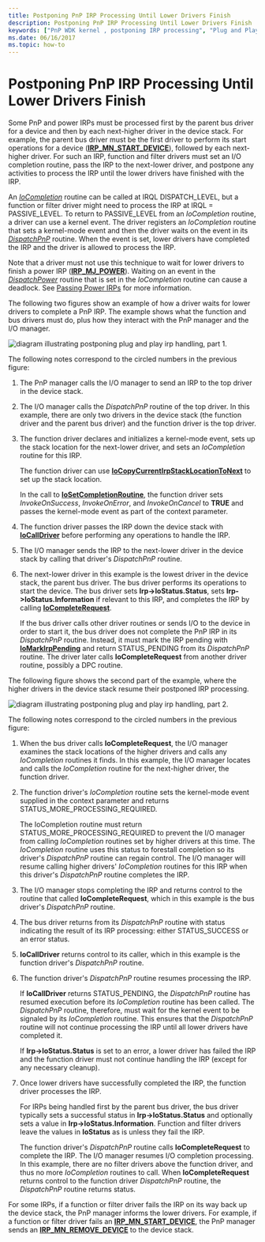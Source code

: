 ```yaml
---
title: Postponing PnP IRP Processing Until Lower Drivers Finish
description: Postponing PnP IRP Processing Until Lower Drivers Finish
keywords: ["PnP WDK kernel , postponing IRP processing", "Plug and Play WDK kernel , postponing IRP processing", "IRPs WDK PnP", "I/O request packets WDK PnP", "postponing IRP processing WDK PnP", "delaying IRP processing WDK PnP", "DispatchPnP routine", "IoCompletion routine"]
ms.date: 06/16/2017
ms.topic: how-to
---
```


# Postponing PnP IRP Processing Until Lower Drivers Finish





Some PnP and power IRPs must be processed first by the parent bus driver for a device and then by each next-higher driver in the device stack. For example, the parent bus driver must be the first driver to perform its start operations for a device ([**IRP\_MN\_START\_DEVICE**](./irp-mn-start-device.md)), followed by each next-higher driver. For such an IRP, function and filter drivers must set an I/O completion routine, pass the IRP to the next-lower driver, and postpone any activities to process the IRP until the lower drivers have finished with the IRP.

An [*IoCompletion*](/windows-hardware/drivers/ddi/wdm/nc-wdm-io_completion_routine) routine can be called at IRQL DISPATCH\_LEVEL, but a function or filter driver might need to process the IRP at IRQL = PASSIVE\_LEVEL. To return to PASSIVE\_LEVEL from an *IoCompletion* routine, a driver can use a kernel event. The driver registers an *IoCompletion* routine that sets a kernel-mode event and then the driver waits on the event in its [*DispatchPnP*](/windows-hardware/drivers/ddi/wdm/nc-wdm-driver_dispatch) routine. When the event is set, lower drivers have completed the IRP and the driver is allowed to process the IRP.

Note that a driver must not use this technique to wait for lower drivers to finish a power IRP ([**IRP\_MJ\_POWER**](./irp-mj-power.md)). Waiting on an event in the [*DispatchPower*](/windows-hardware/drivers/ddi/wdm/nc-wdm-driver_dispatch) routine that is set in the *IoCompletion* routine can cause a deadlock. See [Passing Power IRPs](passing-power-irps.md) for more information.

The following two figures show an example of how a driver waits for lower drivers to complete a PnP IRP. The example shows what the function and bus drivers must do, plus how they interact with the PnP manager and the I/O manager.

![diagram illustrating postponing plug and play irp handling, part 1.](images/delay1.png)

The following notes correspond to the circled numbers in the previous figure:

1.  The PnP manager calls the I/O manager to send an IRP to the top driver in the device stack.

2.  The I/O manager calls the *DispatchPnP* routine of the top driver. In this example, there are only two drivers in the device stack (the function driver and the parent bus driver) and the function driver is the top driver.

3.  The function driver declares and initializes a kernel-mode event, sets up the stack location for the next-lower driver, and sets an *IoCompletion* routine for this IRP.

    The function driver can use [**IoCopyCurrentIrpStackLocationToNext**](/windows-hardware/drivers/ddi/wdm/nf-wdm-iocopycurrentirpstacklocationtonext) to set up the stack location.

    In the call to [**IoSetCompletionRoutine**](/windows-hardware/drivers/ddi/wdm/nf-wdm-iosetcompletionroutine), the function driver sets *InvokeOnSuccess*, *InvokeOnError*, and *InvokeOnCancel* to **TRUE** and passes the kernel-mode event as part of the context parameter.

4.  The function driver passes the IRP down the device stack with [**IoCallDriver**](/windows-hardware/drivers/ddi/wdm/nf-wdm-iocalldriver) before performing any operations to handle the IRP.

5.  The I/O manager sends the IRP to the next-lower driver in the device stack by calling that driver's *DispatchPnP* routine.

6.  The next-lower driver in this example is the lowest driver in the device stack, the parent bus driver. The bus driver performs its operations to start the device. The bus driver sets **Irp-&gt;IoStatus.Status**, sets **Irp-&gt;IoStatus.Information** if relevant to this IRP, and completes the IRP by calling [**IoCompleteRequest**](/windows-hardware/drivers/ddi/wdm/nf-wdm-iocompleterequest).

    If the bus driver calls other driver routines or sends I/O to the device in order to start it, the bus driver does not complete the PnP IRP in its *DispatchPnP* routine. Instead, it must mark the IRP pending with [**IoMarkIrpPending**](/windows-hardware/drivers/ddi/wdm/nf-wdm-iomarkirppending) and return STATUS\_PENDING from its *DispatchPnP* routine. The driver later calls **IoCompleteRequest** from another driver routine, possibly a DPC routine.

The following figure shows the second part of the example, where the higher drivers in the device stack resume their postponed IRP processing.

![diagram illustrating postponing plug and play irp handling, part 2.](images/delay2.png)

The following notes correspond to the circled numbers in the previous figure:

1.  When the bus driver calls **IoCompleteRequest**, the I/O manager examines the stack locations of the higher drivers and calls any *IoCompletion* routines it finds. In this example, the I/O manager locates and calls the *IoCompletion* routine for the next-higher driver, the function driver.

2.  The function driver's *IoCompletion* routine sets the kernel-mode event supplied in the context parameter and returns STATUS\_MORE\_PROCESSING\_REQUIRED.

    The IoCompletion routine must return STATUS\_MORE\_PROCESSING\_REQUIRED to prevent the I/O manager from calling *IoCompletion* routines set by higher drivers at this time. The *IoCompletion* routine uses this status to forestall completion so its driver's *DispatchPnP* routine can regain control. The I/O manager will resume calling higher drivers' *IoCompletion* routines for this IRP when this driver's *DispatchPnP* routine completes the IRP.

3.  The I/O manager stops completing the IRP and returns control to the routine that called **IoCompleteRequest**, which in this example is the bus driver's *DispatchPnP* routine.

4.  The bus driver returns from its *DispatchPnP* routine with status indicating the result of its IRP processing: either STATUS\_SUCCESS or an error status.

5.  **IoCallDriver** returns control to its caller, which in this example is the function driver's *DispatchPnP* routine.

6.  The function driver's *DispatchPnP* routine resumes processing the IRP.

    If **IoCallDriver** returns STATUS\_PENDING, the *DispatchPnP* routine has resumed execution before its *IoCompletion* routine has been called. The *DispatchPnP* routine, therefore, must wait for the kernel event to be signaled by its *IoCompletion* routine. This ensures that the *DispatchPnP* routine will not continue processing the IRP until all lower drivers have completed it.

    If **Irp-&gt;IoStatus.Status** is set to an error, a lower driver has failed the IRP and the function driver must not continue handling the IRP (except for any necessary cleanup).

7.  Once lower drivers have successfully completed the IRP, the function driver processes the IRP.

    For IRPs being handled first by the parent bus driver, the bus driver typically sets a successful status in **Irp-&gt;IoStatus.Status** and optionally sets a value in **Irp-&gt;IoStatus.Information**. Function and filter drivers leave the values in **IoStatus** as is unless they fail the IRP.

    The function driver's *DispatchPnP* routine calls **IoCompleteRequest** to complete the IRP. The I/O manager resumes I/O completion processing. In this example, there are no filter drivers above the function driver, and thus no more *IoCompletion* routines to call. When **IoCompleteRequest** returns control to the function driver *DispatchPnP* routine, the *DispatchPnP* routine returns status.

For some IRPs, if a function or filter driver fails the IRP on its way back up the device stack, the PnP manager informs the lower drivers. For example, if a function or filter driver fails an [**IRP\_MN\_START\_DEVICE**](./irp-mn-start-device.md), the PnP manager sends an [**IRP\_MN\_REMOVE\_DEVICE**](./irp-mn-remove-device.md) to the device stack.

 

